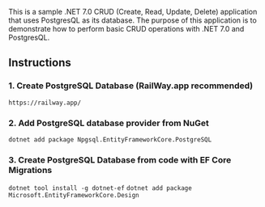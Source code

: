 This is a sample .NET 7.0 CRUD (Create, Read, Update, Delete) application that uses PostgresQL as its database. 
The purpose of this application is to demonstrate how to perform basic CRUD operations with .NET 7.0 and PostgresQL.


## Instructions
### 1. Create PostgreSQL Database (RailWay.app recommended)
```https://railway.app/```
### 2. Add PostgreSQL database provider from NuGet
```dotnet add package Npgsql.EntityFrameworkCore.PostgreSQL```
### 3. Create PostgreSQL Database from code with EF Core Migrations
```dotnet tool install -g dotnet-ef```
```dotnet add package Microsoft.EntityFrameworkCore.Design```
